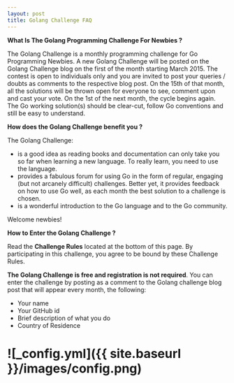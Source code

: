 ```yaml
---
layout: post
title: Golang Challenge FAQ
---
```


**What Is The Golang Programming Challenge For Newbies ?**

The Golang Challenge is a monthly programming challenge for Go Programming Newbies. A new Golang Challenge will be posted on the Golang Challenge blog on the first of the month starting March 2015. The contest is open to individuals only and you are invited to post your queries / doubts as comments to the respective blog post. On the 15th of that month, all the solutions will be thrown open for everyone to see, comment upon and cast your vote. On the 1st of the next month, the cycle begins again. The Go working solution(s) should be clear-cut, follow Go conventions and still be easy to understand.

**How does the Golang Challenge benefit you ?**

The Golang Challenge:

* is a good idea as reading books and documentation can only take you so far when learning a new language. To really learn, you need to use the language. 
* provides a fabulous forum for using Go in the form of regular, engaging (but not arcanely difficult) challenges. Better yet, it provides feedback on how to use Go well, as each month the best solution to a challenge is chosen. 
* is a wonderful introduction to the Go language and to the Go community. 

Welcome newbies!

**How to Enter the Golang Challenge ?**

Read the **Challenge Rules** located at the bottom of this page. By participating in this challenge, you agree to be bound by these Challenge Rules.

**The Golang Challenge is free and registration is not required**. You can enter the challenge by posting as a comment to the Golang challenge blog post that will appear every month, the following:

* Your name
* Your GitHub id
* Brief description of what you do
* Country of Residence
 



# ![_config.yml]({{ site.baseurl }}/images/config.png)

